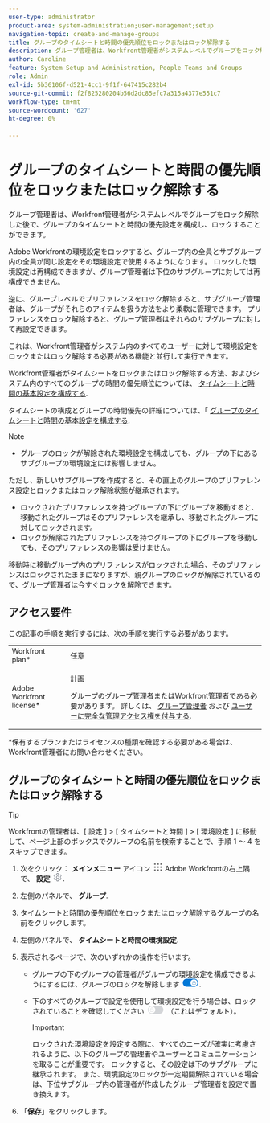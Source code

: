 ```yaml
---
user-type: administrator
product-area: system-administration;user-management;setup
navigation-topic: create-and-manage-groups
title: グループのタイムシートと時間の優先順位をロックまたはロック解除する
description: グループ管理者は、Workfront管理者がシステムレベルでグループをロック解除した後で、グループのタイムシートと時間の優先設定を構成し、ロックすることができます。
author: Caroline
feature: System Setup and Administration, People Teams and Groups
role: Admin
exl-id: 5b36106f-d521-4cc1-9f1f-647415c282b4
source-git-commit: f2f825280204b56d2dc85efc7a315a4377e551c7
workflow-type: tm+mt
source-wordcount: '627'
ht-degree: 0%

---
```


# グループのタイムシートと時間の優先順位をロックまたはロック解除する

グループ管理者は、Workfront管理者がシステムレベルでグループをロック解除した後で、グループのタイムシートと時間の優先設定を構成し、ロックすることができます。

Adobe Workfrontの環境設定をロックすると、グループ内の全員とサブグループ内の全員が同じ設定をその環境設定で使用するようになります。 ロックした環境設定は再構成できますが、グループ管理者は下位のサブグループに対しては再構成できません。

逆に、グループレベルでプリファレンスをロック解除すると、サブグループ管理者は、グループがそれらのアイテムを扱う方法をより柔軟に管理できます。 プリファレンスをロック解除すると、グループ管理者はそれらのサブグループに対して再設定できます。

これは、Workfront管理者がシステム内のすべてのユーザーに対して環境設定をロックまたはロック解除する必要がある機能と並行して実行できます。

Workfront管理者がタイムシートをロックまたはロック解除する方法、およびシステム内のすべてのグループの時間の優先順位については、 [タイムシートと時間の基本設定を構成する](../../../administration-and-setup/set-up-workfront/configure-timesheets-schedules/timesheet-and-hour-preferences.md).

タイムシートの構成とグループの時間優先の詳細については、「 [グループのタイムシートと時間の基本設定を構成する](../../../administration-and-setup/manage-groups/create-and-manage-groups/configure-timesheet-hour-preferences-group.md).

<!--
Unlike other Lock/Unlock articles that start just like this one, we need the steps here. In other areas, the lock/unlock step is part of the article about setting preferences or creating statuses.</p>
-->

>[!NOTE]
>
>* グループのロックが解除された環境設定を構成しても、グループの下にあるサブグループの環境設定には影響しません。
>
>  ただし、新しいサブグループを作成すると、その直上のグループのプリファレンス設定とロックまたはロック解除状態が継承されます。
>
>* ロックされたプリファレンスを持つグループの下にグループを移動すると、移動されたグループはそのプリファレンスを継承し、移動されたグループに対してロックされます。
>* ロックが解除されたプリファレンスを持つグループの下にグループを移動しても、そのプリファレンスの影響は受けません。
>
>  移動時に移動グループ内のプリファレンスがロックされた場合、そのプリファレンスはロックされたままになりますが、親グループのロックが解除されているので、グループ管理者は今すぐロックを解除できます。

## アクセス要件

この記事の手順を実行するには、次の手順を実行する必要があります。

<table style="table-layout:auto"> 
 <col> 
 <col> 
 <tbody> 
  <tr> 
   <td role="rowheader">Workfront plan*</td> 
   <td>任意</td> 
  </tr> 
  <tr> 
   <td role="rowheader">Adobe Workfront license*</td> 
   <td> <p>計画 </p> <p>グループのグループ管理者またはWorkfront管理者である必要があります。 詳しくは、 <a href="../../../administration-and-setup/manage-groups/group-roles/group-administrators.md" class="MCXref xref">グループ管理者</a> および <a href="../../../administration-and-setup/add-users/configure-and-grant-access/grant-a-user-full-administrative-access.md" class="MCXref xref">ユーザーに完全な管理アクセス権を付与する</a>.</p> </td> 
  </tr> 
 </tbody> 
</table>

&#42;保有するプランまたはライセンスの種類を確認する必要がある場合は、Workfront管理者にお問い合わせください。

## グループのタイムシートと時間の優先順位をロックまたはロック解除する

>[!TIP]
>
>Workfrontの管理者は、[ 設定 ] > [ タイムシートと時間 ] > [ 環境設定 ] に移動して、ページ上部のボックスでグループの名前を検索することで、手順 1 ～ 4 をスキップできます。

1. 次をクリック： **メインメニュー** アイコン ![](assets/main-menu-icon.png) Adobe Workfrontの右上隅で、 **設定** ![](assets/gear-icon-settings.png).

1. 左側のパネルで、 **グループ**.
1. タイムシートと時間の優先順位をロックまたはロック解除するグループの名前をクリックします。
1. 左側のパネルで、 **タイムシートと時間の環境設定**.

1. 表示されるページで、次のいずれかの操作を行います。

   * グループの下のグループの管理者がグループの環境設定を構成できるようにするには、グループのロックを解除します ![](assets/unlock-toggle-button.png).
   * 下のすべてのグループで設定を使用して環境設定を行う場合は、ロックされていることを確認してください ![](assets/lock-toggle-button.png) （これはデフォルト）。

      >[!IMPORTANT]
      >
      >ロックされた環境設定を設定する際に、すべてのニーズが確実に考慮されるように、以下のグループの管理者やユーザーとコミュニケーションを取ることが重要です。 ロックすると、その設定は下のサブグループに継承されます。 また、環境設定のロックが一定期間解除されている場合は、下位サブグループ内の管理者が作成したグループ管理者を設定で置き換えます。

1. 「**保存**」をクリックします。
